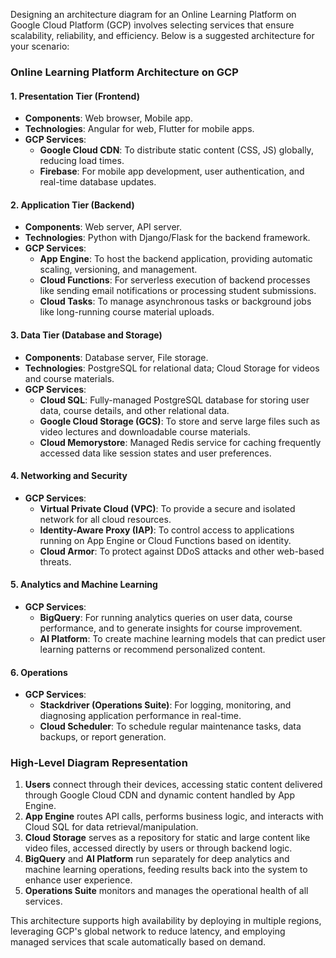 Designing an architecture diagram for an Online Learning Platform on Google Cloud Platform (GCP) involves selecting services that ensure scalability, reliability, and efficiency. Below is a suggested architecture for your scenario:

### Online Learning Platform Architecture on GCP

#### 1. Presentation Tier (Frontend)
- **Components**: Web browser, Mobile app.
- **Technologies**: Angular for web, Flutter for mobile apps.
- **GCP Services**:
  - **Google Cloud CDN**: To distribute static content (CSS, JS) globally, reducing load times.
  - **Firebase**: For mobile app development, user authentication, and real-time database updates.

#### 2. Application Tier (Backend)
- **Components**: Web server, API server.
- **Technologies**: Python with Django/Flask for the backend framework.
- **GCP Services**:
  - **App Engine**: To host the backend application, providing automatic scaling, versioning, and management.
  - **Cloud Functions**: For serverless execution of backend processes like sending email notifications or processing student submissions.
  - **Cloud Tasks**: To manage asynchronous tasks or background jobs like long-running course material uploads.

#### 3. Data Tier (Database and Storage)
- **Components**: Database server, File storage.
- **Technologies**: PostgreSQL for relational data; Cloud Storage for videos and course materials.
- **GCP Services**:
  - **Cloud SQL**: Fully-managed PostgreSQL database for storing user data, course details, and other relational data.
  - **Google Cloud Storage (GCS)**: To store and serve large files such as video lectures and downloadable course materials.
  - **Cloud Memorystore**: Managed Redis service for caching frequently accessed data like session states and user preferences.

#### 4. Networking and Security
- **GCP Services**:
  - **Virtual Private Cloud (VPC)**: To provide a secure and isolated network for all cloud resources.
  - **Identity-Aware Proxy (IAP)**: To control access to applications running on App Engine or Cloud Functions based on identity.
  - **Cloud Armor**: To protect against DDoS attacks and other web-based threats.

#### 5. Analytics and Machine Learning
- **GCP Services**:
  - **BigQuery**: For running analytics queries on user data, course performance, and to generate insights for course improvement.
  - **AI Platform**: To create machine learning models that can predict user learning patterns or recommend personalized content.

#### 6. Operations
- **GCP Services**:
  - **Stackdriver (Operations Suite)**: For logging, monitoring, and diagnosing application performance in real-time.
  - **Cloud Scheduler**: To schedule regular maintenance tasks, data backups, or report generation.

### High-Level Diagram Representation

1. **Users** connect through their devices, accessing static content delivered through Google Cloud CDN and dynamic content handled by App Engine.
2. **App Engine** routes API calls, performs business logic, and interacts with Cloud SQL for data retrieval/manipulation.
3. **Cloud Storage** serves as a repository for static and large content like video files, accessed directly by users or through backend logic.
4. **BigQuery** and **AI Platform** run separately for deep analytics and machine learning operations, feeding results back into the system to enhance user experience.
5. **Operations Suite** monitors and manages the operational health of all services.

This architecture supports high availability by deploying in multiple regions, leveraging GCP's global network to reduce latency, and employing managed services that scale automatically based on demand.

